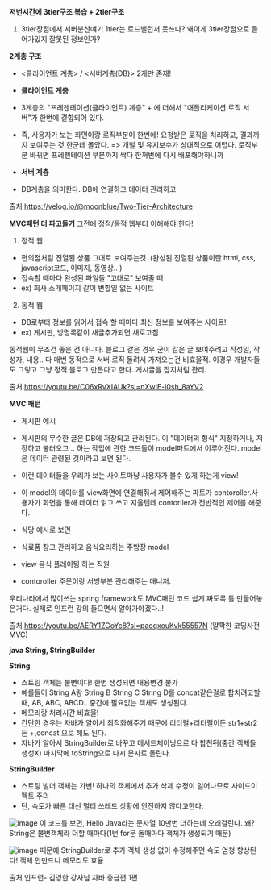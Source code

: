 **저번시간에 3tier구조 복습 + 2tier구조**
1. 3tier장점에서 서버분산얘기 1tier는 로드밸런서 못쓰나? 왜이게 3tier장점으로 들어가있지 잘못된 정보인가?
   

**2계층 구조**
- <클라이언트 계층> / <서버계층(DB)> 2개만 존재!
- **클라이언트 계층**
- 3계층의 "프레젠테이션(클라이언트) 계층" + 에 더해서 "애플리케이션 로직 서버"가 한번에 결합되어 있다.
- 즉, 사용자가 보는 화면이랑 로직부분이 한번에! 요청받은 로직을 처리하고, 결과까지 보여주는 것 한군데 몰았다.
=> 개발 및 유지보수가 상대적으로 어렵다. 로직부분 바뀌면 프레젠테이션 부분까지 싹다 한꺼번에 다시 배포해야하니까

- **서버 계층**
- DB계층을 의미한다. DB에 연결하고 데이터 관리하고

출처
https://velog.io/@moonblue/Two-Tier-Architecture


**MVC패턴 더 파고들기**
그전에 정적/동적 웹부터 이해해야 한다!
1. 정적 웹
- 편의점처럼 진열된 상품 그대로 보여주는것. (완성된 진열된 상품이란 html, css, javascript코드, 이미지, 동영상.. )
- 접속할 때마다 완성된 파일들 "고대로" 보여줄 때
- ex) 회사 소개페이지 같이 변할일 없는 사이트

2. 동적 웹
- DB로부터 정보를 읽어서 접속 할 때마다 최신 정보를 보여주는 사이트!
- ex) 게시판, 방명록같이 새글추가되면 새로고침

동적웹이 무조건 좋은 건 아니다. 블로그 같은 경우 굳이 같은 글 보여주려고 작성일, 작성자, 내용.. 다 매번 동적으로 서버 로직 돌려서 가져오는건 비효율적. 이경우 개발자들도 그렇고 그냥 정적 블로그 만든다고 한다. 게시글을 잡지처럼 관리.

출처
https://youtu.be/C06xRvXIAUk?si=nXwIE-l0sh_8aYV2


**MVC 패턴**
- 게시판 예시
- 게시판의 무수한 글은 DB에 저장되고 관리된다. 이 "데이터의 형식" 지정하거나, 저장하고 불러오고 .. 하는 작업에 관한 코드들이 model파트에서 이루어진다. model은 데이터 관련된 것이라고 보면 된다.
- 이런 데이터들을 우리가 보는 사이트마냥 사용자가 볼수 있게 하는게 view!
- 이 model의 데이터를 view화면에 연결해줘서 제어해주는 파트가 contoroller.사용자가 화면을 통해 데이터 읽고 쓰고 지울텐데 contorller가 전반적인 제어를 해준다.

- 식당 예시로 보면
- 식료품 창고 관리하고 음식요리하는 주방장 model
- view 음식 플레이팅 하는 직원
- contoroller 주문이랑 서빙부분 관리해주는 매니저.

우리나라에서 많이쓰는 spring framework도 MVC패턴 코드 쉽게 짜도록 틀 만들어놓은거다.
실제로 인프런 강의 들으면서 알아가야겠다..!

출처
https://youtu.be/AERY1ZGoYc8?si=paoqxouKvk55557N (얄팍한 코딩사전 MVC)


**java String, StringBuilder**

**String**
- 스트링 객체는 불변이다! 한번 생성되면 내용변경 불가
- 예를들어 String A랑 String B String C String D를 concat같은걸로 합치려고할 때, AB, ABC, ABCD.. 중간에 필요없는 객체도 생성된다.
- 메모리랑 처리시간 비효율!
- 간단한 경우는 자바가 알아서 최적화해주기 때문에 리터럴+리터럴이든 str1+str2든 +,concat 으로 해도 된다.
- 자바가 알아서 StringBuilder로 바꾸고 메서드체이닝으로 다 합친뒤(중간 객체들 생성X) 마지막에 toString으로 다시 문자로 돌린다.

**StringBuilder**
- 스트링 빌더 객체는 가변! 하나의 객체에서 추가 삭제 수정이 일어나므로 사이드이펙트 주의
- 단, 속도가 빠른 대신 멀티 쓰레드 상황에 안전하지 않다고한다.

![image](https://github.com/ws1811/cs-study/assets/117894789/66de034b-d3a9-4299-a2d6-68fbc0355469)
이 코드를 보면, Hello Java라는 문자열 10만번 더하는데 오래걸린다. 왜? String은 불변객체라 더할 때마다(1번 for문 돌때마다 객체가 생성되기 때문)

![image](https://github.com/ws1811/cs-study/assets/117894789/4fd301a7-35a3-41de-884f-171dc002e612)
때문에 StringBuilder로 추가 객체 생성 없이 수정해주면 속도 엄청 향상된다! 객체 안만드니 메모리도 효율



출처
인프런- 김영한 강사님 자바 중급편 1편
